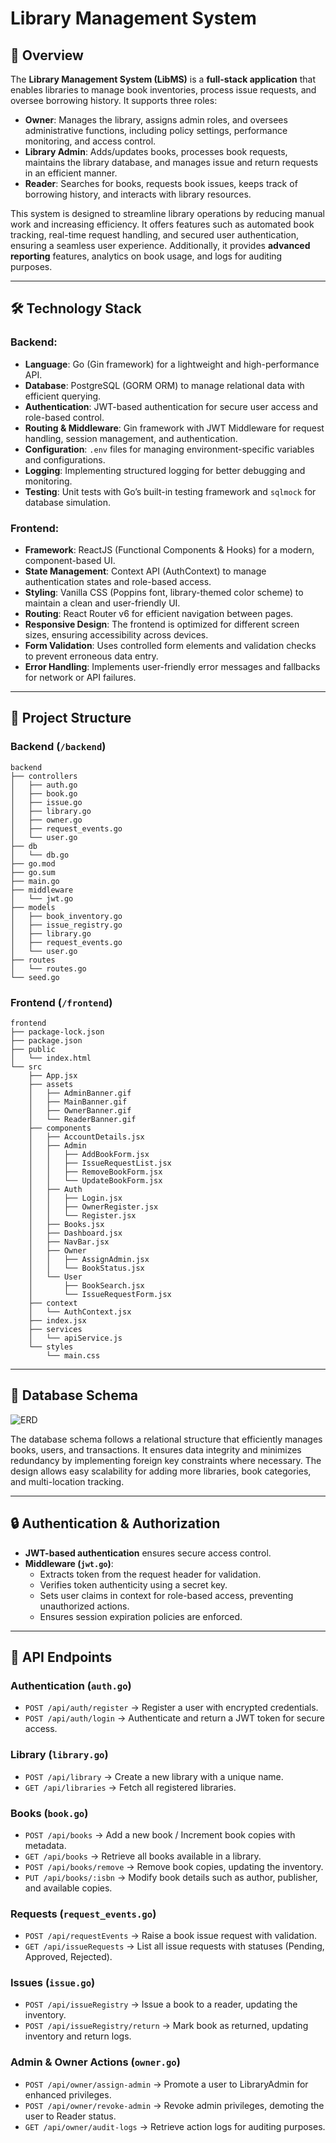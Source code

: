 # **Library Management System**

## **📌 Overview**
The **Library Management System (LibMS)** is a **full-stack application** that enables libraries to manage book inventories, process issue requests, and oversee borrowing history. It supports three roles:

- **Owner**: Manages the library, assigns admin roles, and oversees administrative functions, including policy settings, performance monitoring, and access control.
- **Library Admin**: Adds/updates books, processes book requests, maintains the library database, and manages issue and return requests in an efficient manner.
- **Reader**: Searches for books, requests book issues, keeps track of borrowing history, and interacts with library resources.

This system is designed to streamline library operations by reducing manual work and increasing efficiency. It offers features such as automated book tracking, real-time request handling, and secured user authentication, ensuring a seamless user experience. Additionally, it provides **advanced reporting** features, analytics on book usage, and logs for auditing purposes.

---

## **🛠️ Technology Stack**

### **Backend:**
- **Language**: Go (Gin framework) for a lightweight and high-performance API.
- **Database**: PostgreSQL (GORM ORM) to manage relational data with efficient querying.
- **Authentication**: JWT-based authentication for secure user access and role-based control.
- **Routing & Middleware**: Gin framework with JWT Middleware for request handling, session management, and authentication.
- **Configuration**: `.env` files for managing environment-specific variables and configurations.
- **Logging**: Implementing structured logging for better debugging and monitoring.
- **Testing**: Unit tests with Go’s built-in testing framework and `sqlmock` for database simulation.

### **Frontend:**
- **Framework**: ReactJS (Functional Components & Hooks) for a modern, component-based UI.
- **State Management**: Context API (AuthContext) to manage authentication states and role-based access.
- **Styling**: Vanilla CSS (Poppins font, library-themed color scheme) to maintain a clean and user-friendly UI.
- **Routing**: React Router v6 for efficient navigation between pages.
- **Responsive Design**: The frontend is optimized for different screen sizes, ensuring accessibility across devices.
- **Form Validation**: Uses controlled form elements and validation checks to prevent erroneous data entry.
- **Error Handling**: Implements user-friendly error messages and fallbacks for network or API failures.

---

## **💁️ Project Structure**

### **Backend (`/backend`)**
```
backend
├── controllers
│   ├── auth.go
│   ├── book.go
│   ├── issue.go
│   ├── library.go
│   ├── owner.go
│   ├── request_events.go
│   └── user.go
├── db
│   └── db.go
├── go.mod
├── go.sum
├── main.go
├── middleware
│   └── jwt.go
├── models
│   ├── book_inventory.go
│   ├── issue_registry.go
│   ├── library.go
│   ├── request_events.go
│   └── user.go
├── routes
│   └── routes.go
└── seed.go
```

### **Frontend (`/frontend`)**
```
frontend
├── package-lock.json
├── package.json
├── public
│   └── index.html
└── src
    ├── App.jsx
    ├── assets
    │   ├── AdminBanner.gif
    │   ├── MainBanner.gif
    │   ├── OwnerBanner.gif
    │   └── ReaderBanner.gif
    ├── components
    │   ├── AccountDetails.jsx
    │   ├── Admin
    │   │   ├── AddBookForm.jsx
    │   │   ├── IssueRequestList.jsx
    │   │   ├── RemoveBookForm.jsx
    │   │   └── UpdateBookForm.jsx
    │   ├── Auth
    │   │   ├── Login.jsx
    │   │   ├── OwnerRegister.jsx
    │   │   └── Register.jsx
    │   ├── Books.jsx
    │   ├── Dashboard.jsx
    │   ├── NavBar.jsx
    │   ├── Owner
    │   │   ├── AssignAdmin.jsx
    │   │   └── BookStatus.jsx
    │   └── User
    │       ├── BookSearch.jsx
    │       └── IssueRequestForm.jsx
    ├── context
    │   └── AuthContext.jsx
    ├── index.jsx
    ├── services
    │   └── apiService.js
    └── styles
        └── main.css
```

---

## **📄 Database Schema**
![ERD](./img/er.png)

The database schema follows a relational structure that efficiently manages books, users, and transactions. It ensures data integrity and minimizes redundancy by implementing foreign key constraints where necessary. The design allows easy scalability for adding more libraries, book categories, and multi-location tracking.

---

## **🔒 Authentication & Authorization**
- **JWT-based authentication** ensures secure access control.
- **Middleware (`jwt.go`)**:
  - Extracts token from the request header for validation.
  - Verifies token authenticity using a secret key.
  - Sets user claims in context for role-based access, preventing unauthorized actions.
  - Ensures session expiration policies are enforced.

---

## **📌 API Endpoints**

### **Authentication (`auth.go`)**
- `POST /api/auth/register` → Register a user with encrypted credentials.
- `POST /api/auth/login` → Authenticate and return a JWT token for secure access.

### **Library (`library.go`)**
- `POST /api/library` → Create a new library with a unique name.
- `GET /api/libraries` → Fetch all registered libraries.

### **Books (`book.go`)**
- `POST /api/books` → Add a new book / Increment book copies with metadata.
- `GET /api/books` → Retrieve all books available in a library.
- `POST /api/books/remove` → Remove book copies, updating the inventory.
- `PUT /api/books/:isbn` → Modify book details such as author, publisher, and available copies.

### **Requests (`request_events.go`)**
- `POST /api/requestEvents` → Raise a book issue request with validation.
- `GET /api/issueRequests` → List all issue requests with statuses (Pending, Approved, Rejected).

### **Issues (`issue.go`)**
- `POST /api/issueRegistry` → Issue a book to a reader, updating the inventory.
- `POST /api/issueRegistry/return` → Mark book as returned, updating inventory and return logs.

### **Admin & Owner Actions (`owner.go`)**
- `POST /api/owner/assign-admin` → Promote a user to LibraryAdmin for enhanced privileges.
- `POST /api/owner/revoke-admin` → Revoke admin privileges, demoting the user to Reader status.
- `GET /api/owner/audit-logs` → Retrieve action logs for auditing purposes.

